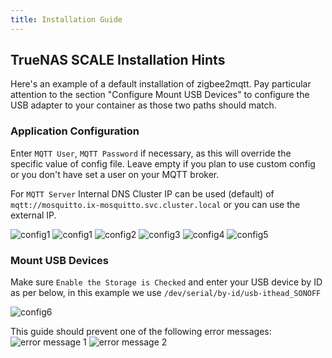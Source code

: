 ```yaml
---
title: Installation Guide
---
```


## TrueNAS SCALE Installation Hints

Here's an example of a default installation of zigbee2mqtt. Pay particular attention to the section "Configure Mount USB Devices" to configure the USB adapter to your container as those two paths should match.

### Application Configuration

Enter `MQTT User`, `MQTT Password` if necessary, as this will override the specific value of config file. Leave empty if you plan to use custom config or you don't have set a user on your MQTT broker.

For `MQTT Server` Internal DNS Cluster IP can be used (default) of `mqtt://mosquitto.ix-mosquitto.svc.cluster.local` or you can use the external IP.

![config1](./img/config1.png)
![config1](./img/config1.png)
![config2](./img/config2.png)
![config3](./img/config3.png)
![config4](./img/config4.png)
![config5](./img/config5.png)

### Mount USB Devices

Make sure `Enable the Storage is Checked` and enter your USB device by ID as per below, in this example we use `/dev/serial/by-id/usb-ithead_SONOFF`

![config6](./img/config6.png)

This guide should prevent one of the following error messages:
![error message 1](./img/error_log1.png)
![error message 2](./img/error_log2.png)
